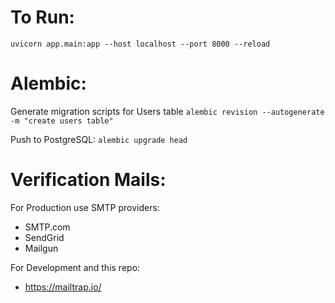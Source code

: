 # To Run:

`uvicorn app.main:app --host localhost --port 8000 --reload`

# Alembic:

Generate migration scripts for Users table
`alembic revision --autogenerate -m "create users table"`

Push to PostgreSQL:
`alembic upgrade head`

# Verification Mails:

For Production use SMTP providers:
- SMTP.com
- SendGrid
- Mailgun

For Development and this repo:
- https://mailtrap.io/

